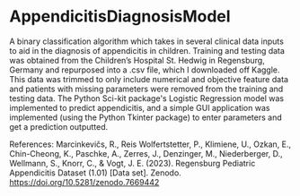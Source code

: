 # AppendicitisDiagnosisModel
A binary classification algorithm which takes in several clinical data inputs to aid in the diagnosis of appendicitis in children. Training and testing data was obtained from the Children’s Hospital St. Hedwig in Regensburg, Germany and repurposed into a .csv file, which I downloaded off Kaggle. This data was trimmed to only include numerical and objective feature data and patients with missing parameters were removed from the training and testing data. The Python Sci-kit package's Logistic Regression model was implemented to predict appendicitis, and a simple GUI application was implemented (using the Python Tkinter package) to enter parameters and get a prediction outputted.

References:
Marcinkevičs, R., Reis Wolfertstetter, P., Klimiene, U., Ozkan, E., Chin-Cheong, K., Paschke, A., Zerres, J., Denzinger, M., Niederberger, D., Wellmann, S., Knorr, C., & Vogt, J. E. (2023). Regensburg Pediatric Appendicitis Dataset (1.01) [Data set]. Zenodo. https://doi.org/10.5281/zenodo.7669442
